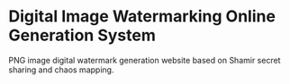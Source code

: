 # Digital Image Watermarking Online Generation System
PNG image digital watermark generation website based on Shamir secret sharing and chaos mapping. 

